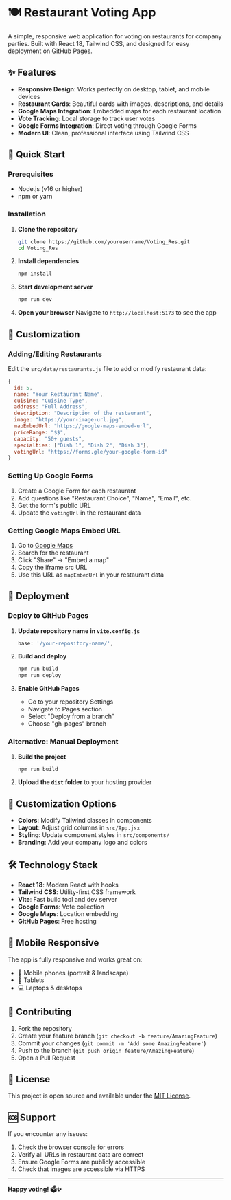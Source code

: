 # 🍽️ Restaurant Voting App

A simple, responsive web application for voting on restaurants for company parties. Built with React 18, Tailwind CSS, and designed for easy deployment on GitHub Pages.

## ✨ Features

- **Responsive Design**: Works perfectly on desktop, tablet, and mobile devices
- **Restaurant Cards**: Beautiful cards with images, descriptions, and details
- **Google Maps Integration**: Embedded maps for each restaurant location
- **Vote Tracking**: Local storage to track user votes
- **Google Forms Integration**: Direct voting through Google Forms
- **Modern UI**: Clean, professional interface using Tailwind CSS

## 🚀 Quick Start

### Prerequisites
- Node.js (v16 or higher)
- npm or yarn

### Installation

1. **Clone the repository**
   ```bash
   git clone https://github.com/yourusername/Voting_Res.git
   cd Voting_Res
   ```

2. **Install dependencies**
   ```bash
   npm install
   ```

3. **Start development server**
   ```bash
   npm run dev
   ```

4. **Open your browser**
   Navigate to `http://localhost:5173` to see the app

## 📝 Customization

### Adding/Editing Restaurants

Edit the `src/data/restaurants.js` file to add or modify restaurant data:

```javascript
{
  id: 5,
  name: "Your Restaurant Name",
  cuisine: "Cuisine Type",
  address: "Full Address",
  description: "Description of the restaurant",
  image: "https://your-image-url.jpg",
  mapEmbedUrl: "https://google-maps-embed-url",
  priceRange: "$$",
  capacity: "50+ guests",
  specialties: ["Dish 1", "Dish 2", "Dish 3"],
  votingUrl: "https://forms.gle/your-google-form-id"
}
```

### Setting Up Google Forms

1. Create a Google Form for each restaurant
2. Add questions like "Restaurant Choice", "Name", "Email", etc.
3. Get the form's public URL
4. Update the `votingUrl` in the restaurant data

### Getting Google Maps Embed URL

1. Go to [Google Maps](https://maps.google.com)
2. Search for the restaurant
3. Click "Share" → "Embed a map"
4. Copy the iframe src URL
5. Use this URL as `mapEmbedUrl` in your restaurant data

## 🚀 Deployment

### Deploy to GitHub Pages

1. **Update repository name in `vite.config.js`**
   ```javascript
   base: '/your-repository-name/',
   ```

2. **Build and deploy**
   ```bash
   npm run build
   npm run deploy
   ```

3. **Enable GitHub Pages**
   - Go to your repository Settings
   - Navigate to Pages section
   - Select "Deploy from a branch"
   - Choose "gh-pages" branch

### Alternative: Manual Deployment

1. **Build the project**
   ```bash
   npm run build
   ```

2. **Upload the `dist` folder** to your hosting provider

## 🎨 Customization Options

- **Colors**: Modify Tailwind classes in components
- **Layout**: Adjust grid columns in `src/App.jsx`
- **Styling**: Update component styles in `src/components/`
- **Branding**: Add your company logo and colors

## 🛠️ Technology Stack

- **React 18**: Modern React with hooks
- **Tailwind CSS**: Utility-first CSS framework
- **Vite**: Fast build tool and dev server
- **Google Forms**: Vote collection
- **Google Maps**: Location embedding
- **GitHub Pages**: Free hosting

## 📱 Mobile Responsive

The app is fully responsive and works great on:
- 📱 Mobile phones (portrait & landscape)
- 📱 Tablets
- 💻 Laptops & desktops

## 🤝 Contributing

1. Fork the repository
2. Create your feature branch (`git checkout -b feature/AmazingFeature`)
3. Commit your changes (`git commit -m 'Add some AmazingFeature'`)
4. Push to the branch (`git push origin feature/AmazingFeature`)
5. Open a Pull Request

## 📄 License

This project is open source and available under the [MIT License](LICENSE).

## 🆘 Support

If you encounter any issues:
1. Check the browser console for errors
2. Verify all URLs in restaurant data are correct
3. Ensure Google Forms are publicly accessible
4. Check that images are accessible via HTTPS

---

**Happy voting! 🗳️✨**
